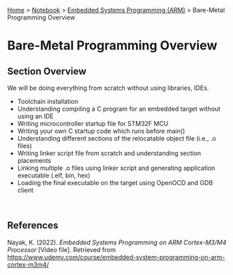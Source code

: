 <a href="../../">Home</a> > <a href="../notebook">Notebook</a> > <a href="./">Embedded Systems Programming (ARM)</a> > Bare-Metal Programming Overview

# Bare-Metal Programming Overview



## Section Overview

We will be doing everything from scratch without using libraries, IDEs.

* Toolchain installation
* Understanding compiling a C program for an embedded target without using an IDE
* Writing microcontroller startup file for STM32F MCU
* Writing your own C startup code which runs before main()
* Understanding different sections of the relocatable object file (i.e., .o files)
* Writing linker script file from scratch and understanding section placements
* Linking multiple .o files using linker script and generating application executable (.elf, bin, hex)
* Loading the final executable on the target using OpenOCD and GDB client



​	

## References

Nayak, K. (2022). *Embedded Systems Programming on ARM Cortex-M3/M4 Processor* [Video file]. Retrieved from  https://www.udemy.com/course/embedded-system-programming-on-arm-cortex-m3m4/

